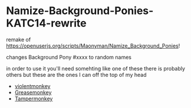 # Namize-Background-Ponies-KATC14-rewrite
remake of https://openuserjs.org/scripts/Maonyman/Namize_Background_Ponies!

changes Background Pony #xxxx to random names

in order to use it you'll need somehting like one of these
there is probably others but these are the ones I can off the top of my head

- [violentmonkey](https://violentmonkey.github.io)
- [Greasemonkey](https://www.greasespot.net)
- [Tampermonkey](https://www.tampermonkey.net)
